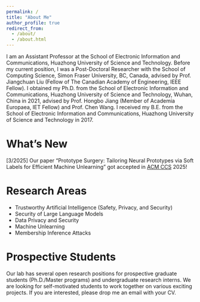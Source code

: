 ```yaml
---
permalink: /
title: "About Me"
author_profile: true
redirect_from: 
  - /about/
  - /about.html
---
```


I am an Assistant Professor at the School of Electronic Information and Communications, Huazhong University of Science and Technology. Before my current position, I was a Post-Doctoral Researcher with the School of Computing Science, Simon Fraser University, BC, Canada, advised by Prof. Jiangchuan Liu (Fellow of The Canadian Academy of Engineering, IEEE Fellow). I obtained my Ph.D. from the School of Electronic Information and Communications, Huazhong University of Science and Technology, Wuhan, China in 2021, advised by Prof. Hongbo Jiang (Member of Academia Europaea, IET Fellow) and Prof. Chen Wang. I received my B.E. from the School of Electronic Information and Communications, Huazhong University of Science and Technology in 2017.

What’s New
====
[3/2025] Our paper “Prototype Surgery: Tailoring Neural Prototypes via Soft Labels for Efficient Machine Unlearning” got accepted in [ACM CCS](https://www.sigsac.org/ccs/CCS2025/) 2025!

Research Areas
====
* Trustworthy Artificial Intelligence (Safety, Privacy, and Security)
* Security of Large Language Models
* Data Privacy and Security
* Machine Unlearning
* Membership Inference Attacks



Prospective Students
====
Our lab has several open research positions for prospective graduate students (Ph.D./Master programs) and undergraduate research interns. We are looking for self-motivated students to work together on various exciting projects. If you are interested, please drop me an email with your CV.

